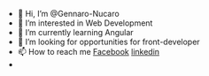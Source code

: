 - 👋 Hi, I’m @Gennaro-Nucaro
- 👀 I’m interested in Web Development
- 🌱 I’m currently learning Angular
- 💞️ I’m looking for opportunities for front-developer
- 📫 How to reach me [Facebook](https://www.facebook.com/gennaro.nucaro) [linkedin](https://www.linkedin.com/in/gennaro-nucaro-b03309210)
- 

